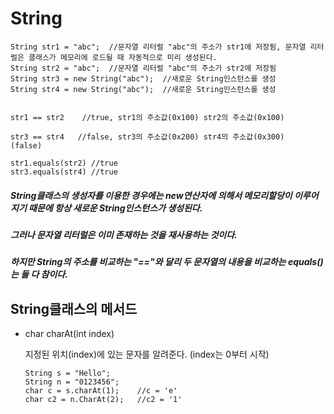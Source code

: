 String
====================

```
String str1 = "abc";  //문자열 리터럴 "abc"의 주소가 str1에 저장됨, 문자열 리터럴은 클래스가 메모리에 로드될 때 자동적으로 미리 생성된다.
String str2 = "abc";  //문자열 리터럴 "abc"의 주소가 str2에 저장됨
String str3 = new String("abc");  //새로운 String인스턴스를 생성
String str4 = new String("abc");  //새로운 String인스턴스를 생성


str1 == str2    //true, str1의 주소값(0x100) str2의 주소값(0x100)

str3 == str4   //false, str3의 주소값(0x200) str4의 주소값(0x300)
(false)

str1.equals(str2) //true
str3.equals(str4) //true
```

##### String클래스의 생성자를 이용한 경우에는 new연산자에 의해서 메모리할당이 이루어지기 때문에 항상 새로운 String인스턴스가 생성된다.
##### 그러나 문자열 리터럴은 이미 존재하는 것을 재사용하는 것이다.
##### 하지만 String의 주소를 비교하는 "=="와 달리 두 문자열의 내용을 비교하는 equals()는 둘 다 참이다.

String클래스의 메서드
--------------------

* char charAt(int index)
  
  지정된 위치(index)에 있는 문자를 알려준다. (index는 0부터 시작)
  ```
  String s = "Hello";
  String n = "0123456";
  char c = s.charAt(1);    //c = 'e'
  char c2 = n.CharAt(2);   //c2 = '1'
  
  ```
